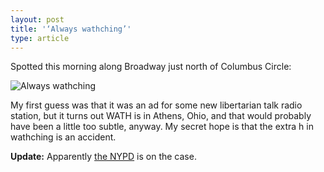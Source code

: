 ```yaml
---
layout: post
title: '‘Always wathching’'
type: article
---
```

Spotted this morning along Broadway just north of Columbus Circle:


<img title="always-wathching.jpg" src="http://ashuttleworth.com/wp-content/uploads/2013/06/always-wathching.jpg" alt="Always wathching" border="0" />


My first guess was that it was an ad for some new libertarian talk radio station, but it turns out WATH is in Athens, Ohio, and that would probably have been a little too subtle, anyway. My secret hope is that the extra h in wathching is an accident.


**Update:** Apparently [the NYPD](http://nymag.com/daily/intel/2012/09/nypd-investigating-fake-propaganda-poster.html) is on the case.